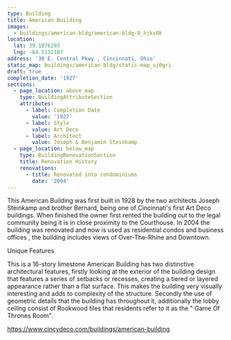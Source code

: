 ```yaml
---
type: Building
title: American Building
images:
  - buildings/american-bldg/american-bldg-0_hjks0k
location:
  lat: 39.1076293
  lng: -84.5132187
address: '30 E. Central Pkwy , Cincinnati, Ohio'
static_map: buildings/american-bldg/static-map_uj0gri
draft: true
completion_date: '1927'
sections:
  - page_location: above_map
    type: BuildingAttributeSection
    attributes:
      - label: Completion Date
        value: '1927'
      - label: Style
        value: Art Deco
      - label: Architect
        value: Joseph & Benjamin Steinkamp
  - page_location: below_map
    type: BuildingRenovationSection
    title: Renovation History
    renovations:
      - title: Renovated into condominiums
        date: '2004'
---
```

This American Building was first built in 1928 by the two architects Joseph Steinkamp and brother Bernard, being one of Cincinnati's first Art Deco buildings. When finished the owner first rented the building out to the legal community being it is in close proximity to the Courthouse. In 2004 the building was renovated and now is used as residential condos and business offices , the building includes views of Over-The-Rhine and Downtown. 

Unique Features 

This is a 16-story limestone American Building has two distinctive architectural features, firstly looking at the exterior of the building design that features a series of setbacks or recesses, creating a tiered or layered appearance rather than a flat surface. This makes the building very visually interesting and adds to complexity of the structure. Secondly the use of geometric details that the building has throughout it, additionally the lobby ceiling consist of Rookwood tiles that residents refer to it as the " Game Of Thrones Room". 

<https://www.cincydeco.com/buildings/american-building>

